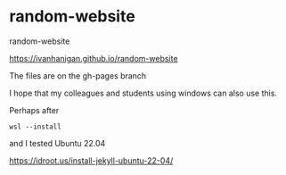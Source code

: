 random-website
==============

random-website

https://ivanhanigan.github.io/random-website

The files are on the gh-pages branch

I hope that my colleagues and students using windows can also use this.

Perhaps after 

```
wsl --install
```

and I tested Ubuntu 22.04

https://idroot.us/install-jekyll-ubuntu-22-04/
